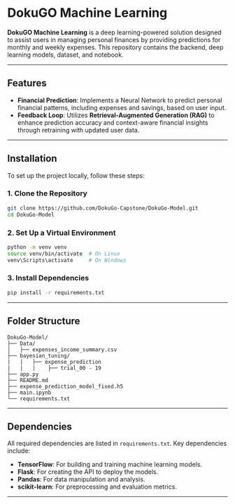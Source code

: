 # **DokuGO Machine Learning**

**DokuGO Machine Learning** is a deep learning-powered solution designed to assist users in managing personal finances by providing predictions for monthly and weekly expenses. This repository contains the backend, deep learning models, dataset, and notebook.

---

## **Features**

- **Financial Prediction**: Implements a Neural Network to predict personal financial patterns, including expenses and savings, based on user input.
- **Feedback Loop**: Utilizes **Retrieval-Augmented Generation (RAG)** to enhance prediction accuracy and context-aware financial insights through retraining with updated user data.

---

## **Installation**

To set up the project locally, follow these steps:

### 1. Clone the Repository
```bash
git clone https://github.com/DokuGo-Capstone/DokuGo-Model.git
cd DokuGo-Model
```

### 2. Set Up a Virtual Environment
```bash
python -m venv venv
source venv/bin/activate  # On Linux
venv\Scripts\activate     # On Windows
```

### 3. Install Dependencies
```bash
pip install -r requirements.txt
```

---

## **Folder Structure**

```plaintext
DokuGo-Model/
├── Data/
│   ├── expenses_income_summary.csv
├── bayesian_tuning/
|   |   ├── expense_prediction
|   |   |    ├── trial_00 - 19
├── app.py
├── README.md
├── expense_prediction_model_fixed.h5
├── main.ipynb
└── requirements.txt
```

---

## **Dependencies**

All required dependencies are listed in `requirements.txt`. Key dependencies include:

- **TensorFlow**: For building and training machine learning models.
- **Flask**: For creating the API to deploy the models.
- **Pandas**: For data manipulation and analysis.
- **scikit-learn**: For preprocessing and evaluation metrics.

---

